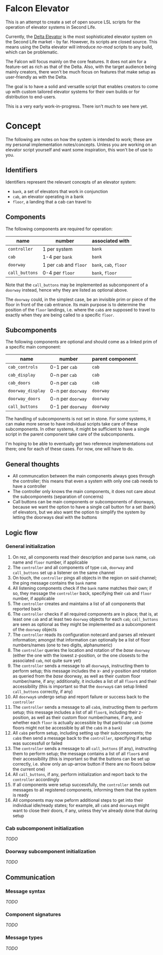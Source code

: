 # Falcon Elevator

This is an attempt to create a set of open source LSL scripts for 
the operation of elevator systems in Second Life.

Currently, the [Delta Elevator](https://marketplace.secondlife.com/p/delta-elevator/15062326) is the most sophisticated elevator 
system on the Second Life market - by far. However, its scripts are 
closed source. This means using the Delta elevator will introduce
_no-mod_ scripts to any build, which can be problematic.

The Falcon will focus mainly on the core features. It does not aim
for a feature-set as rich as that of the Delta. Also, with the target 
audience being mainly creators, there won't be much focus on features 
that make setup as user-friendly as with the Delta.

The goal is to have a solid and versatile script that enables creators 
to come up with custom tailored elevator systems for their own builds 
or for distribution to end-users.

This is a very early work-in-progress. There isn't much to see here yet.

# Concept

The following are notes on how the system is intended to work; these are 
my personal implementation notes/concepts. Unless you are working on an 
elevator script yourself and want some inspiration, this won't be of use 
to you.


## Identifiers

Identifiers represent the relevant concepts of an elevator system:

- `bank`,  a set of elevators that work in conjunction
- `cab`,   an elevator operating in a bank
- `floor`, a landing that a cab can travel to


## Components

The following components are required for operation:

| name              | number                  | associated with        |
|-------------------|-------------------------|------------------------|
| `controller`      | 1 per system            | `bank`                 |
| `cab`             | 1-4 per `bank`          | `bank`                 |
| `doorway`         | 1 per `cab` and `floor` | `bank`, `cab`, `floor` |
| `call_buttons`    | 0-4 per `floor`         | `bank`, `floor`        |

Note that the `call_buttons` may be implemented as subcomponent of a
`doorway` instead, hence why they are listed as optional above.

The `doorway` could, in the simplest case, be an invisible prim or piece 
of the floor in front of the cab entrance. Its main purpose is to 
determine the position of the `floor` landings, i.e. where the `cab`s 
are supposed to travel to exactly when they are being called to a 
specific `floor`.


## Subcomponents

The following components are optional and should come as a linked prim 
of a specific main component:

| name              | number                  | parent component       |
|-------------------|-------------------------|------------------------|
| `cab_controls`    | 0-1 per `cab`           | `cab`                  |
| `cab_display`     | 0-n per `cab`           | `cab`                  |
| `cab_doors`       | 0-n per `cab`           | `cab`                  |
| `doorway_display` | 0-n per `doorway`       | `doorway`              |
| `doorway_doors`   | 0-n per `doorway`       | `doorway`              |
| `call_buttons`    | 0-1 per `doorway`       | `doorway`              |

The handling of subcomponents is not set in stone. For some systems, it 
can make more sense to have individual scripts take care of these 
subcomponents. In other systems, it might be sufficient to have a single 
script in the parent component take care of the subcomponents.

I'm hoping to be able to eventually get two reference implementations 
out there; one for each of these cases. For now, one will have to do.

## General thoughts

- All communcation between the main components always goes through the 
  controller; this means that even a system with only one cab needs to 
  have a controller
- The controller only knows the main components, it does not care 
  about the subcomponents (separation of concerns)
- Call buttons can be main components or subcomponents of doorways, 
  because we want the option to have a single call button for a set 
  (bank) of elevators, but we also want the option to simplify the 
  system by letting the doorways deal with the buttons

## Logic flow

### General initialization

1.  On rez, all components read their description and parse `bank` name, 
    `cab` name and `floor` number, if applicable
2.  The `controller` and all components of type `cab`, `doorway` and 
    `call_buttons` set up a listener on the same channel
3.  On touch, the `controller` pings all objects in the region on said 
    channel; the ping message contains the `bank` name
4.  All listening components check if the `bank` name matches their own;
    if so, they message the `controller` back, specifying their `cab` 
    and `floor` number, if applicable
5.  The `controller` creates and maintains a list of all components that 
    reported back
6.  The `controller` checks if all required components are in place; that 
    is, at least one `cab` and at least two `doorway` objects for each 
    `cab`; `call_buttons` are seen as optional as they might be 
    implemented as a subcomponent of the `doorway` objects
7.  The `controller` reads its configuration notecard and parses all 
    relevant information; amongst that information can optionally be a 
    list of floor numbers/names (one to two digits, alphanumeric)
7.  The `controller` queries the location and rotation of the _base_ 
    `doorway` (either the one with the lowest z-position, or the one 
    closests to the associated `cab`, not quite sure yet)
8.  The `controller` sends a message to all `doorway`s, instructing them 
    to perform setup; this message includes the x- and y-position and 
    rotation as queried from the _base_ doorway, as well as their custom 
    floor number/name, if any; additionally, it includes a list of all 
    `floor`s and their accessibility (this is important so that the 
    `doorway`s can setup linked `call_buttons` correctly, if any)
9.  All `doorway`s undergo setup and report failure or success back to
    the `controller`
10. The `controller` sends a message to all `cab`s, instructing them to
    perform setup; this message includes a list of all `floor`s, 
    including their z-position, as well as their custom floor 
    number/names, if any, and whether each `floor` is actually 
    accessible by that particular `cab` (some floors might not be 
    accessible by all the `cab`s in a `bank`)
11. All `cab`s perform setup, including setting up their subcomponents; 
    the `cab`s then send a message back to the `controller`, specifying 
    if setup was successfull or failed
12. The `controller` sends a message to all `call_buttons` (if any), 
    instructing them to perform setup; the message contains a list of 
    all `floor`s and their accessibility (this is important so that the 
    buttons can be set up correctly, i.e. show only an up-arrow button 
    if there are no floors below the current one)
13. All `call_buttons`, if any, perform initialization and report back 
    to the `controller` accordingly
14. If all components were setup successfully, the `controller` sends 
    out messages to all registered components, informing them that the 
    system is ready
15. All components may now peform additional steps to get into their 
    individual idle/ready states; for example, all `cab`s and 
    `doorway`s might want to close their doors, if any, unless they've 
    already done that during setup
    

### Cab subcomponent initialization

_TODO_


### Doorway subcomponent initialization

_TODO_


## Communication

### Message syntax

_TODO_

### Component signatures

_TODO_

### Message types

_TODO_
